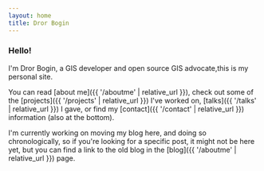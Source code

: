```yaml
---
layout: home
title: Dror Bogin
---
```


### Hello!
I'm Dror Bogin, a GIS developer and open source GIS advocate,this is my personal site. 

You can read [about me]({{ '/aboutme' | relative_url }}), check out some of the [projects]({{ '/projects' | relative_url }}) I've worked on, [talks]({{ '/talks' | relative_url }}) I gave, or find my [contact]({{ '/contact' | relative_url }}) information (also at the bottom).

I'm currently working on moving my blog here, and doing so chronologically, so if you're looking for a specific post, it might not be here yet, but you can find a link to the old blog in the [blog]({{ '/aboutme' | relative_url }}) page.


